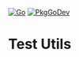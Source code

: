 [![Go](https://github.com/JoeReid/testutils-go/actions/workflows/go.yml/badge.svg)](https://github.com/JoeReid/testutils-go/actions/workflows/go.yml)
[![PkgGoDev](https://pkg.go.dev/badge/github.com/JoeReid/testutils-go)](https://pkg.go.dev/github.com/JoeReid/testutils-go?tab=doc)

Test Utils
====
